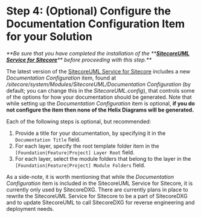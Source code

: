 # Step 4: \(Optional\) Configure the Documentation Configuration Item for your Solution

_**Be sure that you have completed the installation of the **_[_**SitecoreUML Service for Sitecore**_](/getting-started/general-installation/install-the-sitecoreuml-service-for-sitecore.md)_** before proceeding with this step.**_

The latest version of the [SitecoreUML Service for Sitecore](https://github.com/zkniebel/SitecoreUML/releases/latest) includes a new _Documentation Configuration_ item, found at _/sitecore/system/Modules/SitecoreUML/Documentation Configuration_ \(by default; you can change this in the _SitecoreUML.config_\), that controls some of the options for how your documentation should be generated. Note that while setting up the _Documentation Configuration_ item is optional, **if you do not configure the item then none of the Helix Diagrams will be generated.**

Each of the following steps is optional, but recommended:

1. Provide a title for your documentation, by specifying it in the `Documentation Title` field.
2. For each layer, specify the root template folder item in the `[Foundation|Feature|Project] Layer Root` field.
3. For each layer, select the module folders that belong to the layer in the `[Foundation|Feature|Project] Module Folders` field.

As a side-note, it is worth mentioning that while the _Documentation Configuration_ item is included in the SitecoreUML Service for Sitecore, it is currently only used by SitecoreDXG. There are currently plans in place to rewrite the SitecoreUML Service for Sitecore to be a part of SitecoreDXG and to update SitecoreUML to call SitecoreDXG for reverse engineering and deployment needs.

